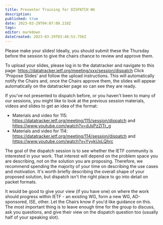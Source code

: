 ```yaml
---
title: Presenter Training for DISPATCH WG
description: 
published: true
date: 2023-03-29T04:07:09.218Z
tags: 
editor: markdown
dateCreated: 2023-03-29T03:48:53.756Z
---
```


Please make your slides! Ideally, you should submit these the Thursday before the session to give the chairs chance to review and approve them. 
 
To upload your slides, please log in to the datatracker and navigate to this page: https://datatracker.ietf.org/meeting/xxx/session/dispatch
Click 'Propose Slides' and follow the upload instructions. This will automatically notify the Chairs and, once the Chairs approve them, the slides will appear automatically on the datatracker page so can see they are ready.
 
If you've not presented to dispatch before, or you haven't been to many of our sessions, you might like to look at the previous session materials, videos and slides to get an idea of the format:
* Materials and video for 115: https://datatracker.ietf.org/meeting/115/session/dispatch and https://www.youtube.com/watch?v=dJsPzZITr_g
* Materials and video for 114: https://datatracker.ietf.org/meeting/114/session/dispatch and https://www.youtube.com/watch?v=YyykUxLQhrc
 
The goal of the dispatch session is to see whether the IETF community is interested in your work. That interest will depend on the problem space you are describing, not on the solution you are proposing. Therefore, we recommend spending the majority of your time on describing the use cases and motivation. It's worth briefly describing the overall shape of your proposed solution, but dispatch isn't the right place to go into detail on packet formats.

It would be good to give your view (if you have one) on where the work should progress within IETF - an existing WG, form a new WG, AD-sponsored, ISE, other. Let the Chairs know if you'd like guidance on this. The most important thing is to leave enough time for the group to discuss, ask you questions, and give their view on the dispatch question too (usually half of your speaking slot).
 
